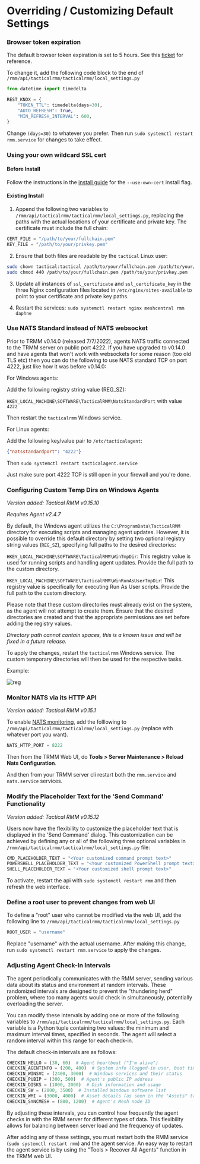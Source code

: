 # Overriding / Customizing Default Settings

### Browser token expiration

The default browser token expiration is set to 5 hours. See this [ticket](https://github.com/amidaware/tacticalrmm/issues/503) for reference.

To change it, add the following code block to the end of `/rmm/api/tacticalrmm/tacticalrmm/local_settings.py`

```python
from datetime import timedelta

REST_KNOX = {
    "TOKEN_TTL": timedelta(days=30),
    "AUTO_REFRESH": True,
    "MIN_REFRESH_INTERVAL": 600,
}
```

Change `(days=30)` to whatever you prefer. Then run `sudo systemctl restart rmm.service` for changes to take effect.

### Using your own wildcard SSL cert

#### Before Install

Follow the instructions in the [install guide](../install_server.md#step-5-run-the-install-script) for the `--use-own-cert` install flag.

#### Existing Install

1. Append the following two variables to `/rmm/api/tacticalrmm/tacticalrmm/local_settings.py`, replacing the paths with the actual locations of your certificate and private key. The certificate must include the full chain:
```python
CERT_FILE = "/path/to/your/fullchain.pem"
KEY_FILE = "/path/to/your/privkey.pem"
```

2. Ensure that both files are readable by the `tactical` Linux user:
```bash
sudo chown tactical:tactical /path/to/your/fullchain.pem /path/to/your/privkey.pem
sudo chmod 440 /path/to/your/fullchain.pem /path/to/your/privkey.pem
```

3. Update all instances of `ssl_certificate` and `ssl_certificate_key` in the three Nginx configuration files located in `/etc/nginx/sites-available` to point to your certificate and private key paths.

4. Restart the services: `sudo systemctl restart nginx meshcentral rmm daphne`


### Use NATS Standard instead of NATS websocket

Prior to TRMM v0.14.0 (released 7/7/2022), agents NATS traffic connected to the TRMM server on public port 4222.
If you have upgraded to v0.14.0 and have agents that won't work with websockets for some reason (too old TLS etc) then you can do the following to use NATS standard TCP on port 4222, just like how it was before v0.14.0:

For Windows agents:

Add the following registry string value (REG_SZ):

`HKEY_LOCAL_MACHINE\SOFTWARE\TacticalRMM\NatsStandardPort` with value `4222`

Then restart the `tacticalrmm` Windows service.

For Linux agents:

Add the following key/value pair to `/etc/tacticalagent`:
```json
{"natsstandardport": "4222"}
```

Then `sudo systemctl restart tacticalagent.service`

Just make sure port 4222 TCP is still open in your firewall and you're done.

### Configuring Custom Temp Dirs on Windows Agents

*Version added: Tactical RMM v0.15.10*

*Requires Agent v2.4.7*

By default, the Windows agent utilizes the `C:\ProgramData\TacticalRMM` directory for executing scripts and managing agent updates. However, it is possible to override this default directory by setting two optional registry string values (`REG_SZ`), specifying full paths to the desired directories:

`HKEY_LOCAL_MACHINE\SOFTWARE\TacticalRMM\WinTmpDir`: This registry value is used for running scripts and handling agent updates. Provide the full path to the custom directory.

`HKEY_LOCAL_MACHINE\SOFTWARE\TacticalRMM\WinRunAsUserTmpDir`: This registry value is specifically for executing Run As User scripts. Provide the full path to the custom directory.

Please note that these custom directories must already exist on the system, as the agent will not attempt to create them. Ensure that the desired directories are created and that the appropriate permissions are set before adding the registry values.

*Directory path cannot contain spaces, this is a known issue and will be fixed in a future release.*

To apply the changes, restart the `tacticalrmm` Windows service. The custom temporary directories will then be used for the respective tasks.

Example:

![reg](../images/wintmpdir.png)

### Monitor NATS via its HTTP API

*Version added: Tactical RMM v0.15.1*



To enable [NATS monitoring](https://docs.nats.io/running-a-nats-service/configuration/monitoring), add the folllowing to `/rmm/api/tacticalrmm/tacticalrmm/local_settings.py` (replace with whatever port you want).
```python
NATS_HTTP_PORT = 8222
```

Then from the TRMM Web UI, do **Tools > Server Maintenance > Reload Nats Configuration**.

And then from your TRMM server cli restart both the `rmm.service` and `nats.service` services.

### Modify the Placeholder Text for the 'Send Command' Functionality

*Version added: Tactical RMM v0.15.12*

Users now have the flexibility to customize the placeholder text that is displayed in the 'Send Command' dialog. This customization can be achieved by defining any or all of the following three optional variables in `/rmm/api/tacticalrmm/tacticalrmm/local_settings.py` file:

```python
CMD_PLACEHOLDER_TEXT = "<Your customized command prompt text>"
POWERSHELL_PLACEHOLDER_TEXT = "<Your customized PowerShell prompt text>"
SHELL_PLACEHOLDER_TEXT = "<Your customized shell prompt text>"
```

To activate, restart the api with `sudo systemctl restart rmm` and then refresh the web interface.

### Define a root user to prevent changes from web UI

To define a "root" user who cannot be modified via the web UI, add the following line to `/rmm/api/tacticalrmm/tacticalrmm/local_settings.py`

```python
ROOT_USER = "username"
```

Replace "username" with the actual username. After making this change, run `sudo systemctl restart rmm.service` to apply the changes.

### Adjusting Agent Check-In Intervals

The agent periodically communicates with the RMM server, sending various data about its status and environment at random intervals. These randomized intervals are designed to prevent the "thundering herd" problem, where too many agents would check in simultaneously, potentially overloading the server.

You can modify these intervals by adding one or more of the following variables to `/rmm/api/tacticalrmm/tacticalrmm/local_settings.py`. Each variable is a Python tuple containing two values: the minimum and maximum interval times, specified in seconds. The agent will select a random interval within this range for each check-in.

The default check-in intervals are as follows:

```python
CHECKIN_HELLO = (30, 60)  # Agent heartbeat ("I'm alive")
CHECKIN_AGENTINFO = (200, 400)  # System info (logged-in user, boot time, RAM, etc.)
CHECKIN_WINSVC = (2400, 3000)  # Windows services and their status
CHECKIN_PUBIP = (300, 500)  # Agent's public IP address
CHECKIN_DISKS = (1000, 2000)  # Disk information and usage
CHECKIN_SW = (2800, 3500)  # Installed Windows software list
CHECKIN_WMI = (3000, 4000)  # Asset details (as seen in the "Assets" tab)
CHECKIN_SYNCMESH = (800, 1200)  # Agent's Mesh node ID
```

By adjusting these intervals, you can control how frequently the agent checks in with the RMM server for different types of data. This flexibility allows for balancing between server load and the frequency of updates.

After adding any of these settings, you must restart both the RMM service (`sudo systemctl restart rmm`) and the agent service. An easy way to restart the agent service is by using the "Tools > Recover All Agents" function in the TRMM web UI.
